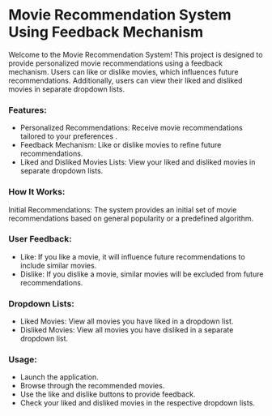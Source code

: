 # Movie Recommendation System Using Feedback Mechanism

Welcome to the Movie Recommendation System! This project is designed to provide personalized movie recommendations using a feedback mechanism. Users can like or dislike movies, which influences future recommendations. Additionally, users can view their liked and disliked movies in separate dropdown lists.

### Features:

- Personalized Recommendations: Receive movie recommendations tailored to your preferences .
- Feedback Mechanism: Like or dislike movies to refine future recommendations.
- Liked and Disliked Movies Lists: View your liked and disliked movies in separate dropdown lists.

### How It Works:

Initial Recommendations: The system provides an initial set of movie recommendations based on general popularity or a predefined algorithm.

### User Feedback:

- Like: If you like a movie, it will influence future recommendations to include similar movies.
- Dislike: If you dislike a movie, similar movies will be excluded from future recommendations.

### Dropdown Lists:

- Liked Movies: View all movies you have liked in a dropdown list.
- Disliked Movies: View all movies you have disliked in a separate dropdown list.

### Usage:

- Launch the application.
- Browse through the recommended movies.
- Use the like and dislike buttons to provide feedback.
- Check your liked and disliked movies in the respective dropdown lists.
